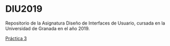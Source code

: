 # DIU2019
Repositorio de la Asignatura Diseño de Interfaces de Usuario, cursada en la Universidad de Granada en el año 2019.

[Práctica 3](https://saytes.github.io/DIU2019/P3/index.html)